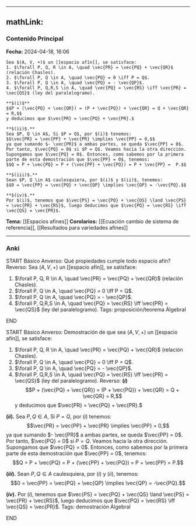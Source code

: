 
---
mathLink:
---
### Contenido Principal

**Fecha:** 2024-04-18, 16:06

```ad-lemma
Sea $(A, V, +)$ un [[espacio afín]], se satisface:
1. $\forall P, Q, R \in A, \quad \vec{PR} = \vec{PQ} + \vec{QR}$ (relación Chasles).
2. $\forall P, Q \in A, \quad \vec{PQ} = 0 \iff P = Q$.
3. $\forall P, Q \in A, \quad \vec{PQ} = - \vec{QP}$.
4. $\forall P, Q,R,S \in A, \quad \vec{PQ} = \vec{RS} \iff \vec{PR} = \vec{QS}$ (ley del paralelogramo).
```

```ad-proof
**$(i)$**
$$P + (\vec{PQ} + \vec{QR}) = (P + \vec{PQ}) + \vec{QR} = Q + \vec{QR} = R,$$
y deducimos que $\vec{PR} = \vec{PQ} + \vec{PR}.$

**$(ii)$.**
Sea $P, Q \in A$, Si $P = Q$, por $(i)$ tenemos:
$$\vec{PR} = \vec{PP} + \vec{PR} \implies \vec{PP} = 0,$$
ya que sumando $- \vec{PR}$ a ambas partes, se queda $\vec{PP} = 0$. Por tanto, $\vec{PQ} = 0$ si $P = Q$. Veamos hacia la otra dirección. Supongamos que $\vec{PQ} = 0$. Entonces, como sabemos por la primera parte de esta demostración que $\vec{PP} = 0$, tenemos:
$$Q = P + \vec{PQ} = P + (\vec{PP} + \vec{PQ}) = P + \vec{PP} =  P.$$

**$(iii)$.**
Sean $P, Q \in A$ caulesquiera, por $(i)$ y $(ii)$, tenemos:
$$0 = \vec{PP} = \vec{PQ} + \vec{QP} \implies \vec{QP} = -\vec{PQ}.$$

**$(iv)$.**
Por $(i)$, tenemos que $\vec{PS} = \vec{PQ} + \vec{QS} \land \vec{PS} = \vec{PR} + \vec{RS}$, luego deducimos que $\vec{PQ} = \vec{RS} \iff \vec{QS} = \vec{PR}$.
```

**Tema:** [[Espacios afines]]
**Corolarios:** [[Ecuación cambio de sistema de referencia]], [[Resultados para variedades afines]]

---
### Anki

START
Básico
Anverso: Qué propiedades cumple todo espacio afín?
Reverso: Sea $(A, V, +)$ un [[espacio afín]], se satisface:
1. $\forall P, Q, R \in A, \quad \vec{PR} = \vec{PQ} + \vec{QR}$ (relación Chasles).
2. $\forall P, Q \in A, \quad \vec{PQ} = 0 \iff P = Q$.
3. $\forall P, Q \in A, \quad \vec{PQ} = - \vec{QP}$.
4. $\forall P, Q,R,S \in A, \quad \vec{PQ} = \vec{RS} \iff \vec{PR} = \vec{QS}$ (ley del paralelogramo).
Tags: proposición/teorema ÁlgebraI
<!--ID: 1714060760890-->
END

START
Básico
Anverso: Demostración de que sea $(A, V, +)$ un [[espacio afín]], se satisface:
1. $\forall P, Q, R \in A, \quad \vec{PR} = \vec{PQ} + \vec{QR}$ (relación Chasles).
2. $\forall P, Q \in A, \quad \vec{PQ} = 0 \iff P = Q$.
3. $\forall P, Q \in A, \quad \vec{PQ} = - \vec{QP}$.
4. $\forall P, Q,R,S \in A, \quad \vec{PQ} = \vec{RS} \iff \vec{PR} = \vec{QS}$ (ley del paralelogramo).
Reverso: **$(i)$**
$$P + (\vec{PQ} + \vec{QR}) = (P + \vec{PQ}) + \vec{QR} = Q + \vec{QR} = R,$$
y deducimos que $\vec{PR} = \vec{PQ} + \vec{PR}.$

**$(ii)$.**
Sea $P, Q \in A$, Si $P = Q$, por $(i)$ tenemos:
$$\vec{PR} = \vec{PP} + \vec{PR} \implies \vec{PP} = 0,$$
ya que sumando $- \vec{PR}$ a ambas partes, se queda $\vec{PP} = 0$. Por tanto, $\vec{PQ} = 0$ si $P = Q$. Veamos hacia la otra dirección. Supongamos que $\vec{PQ} = 0$. Entonces, como sabemos por la primera parte de esta demostración que $\vec{PP} = 0$, tenemos:
$$Q = P + \vec{PQ} = P + (\vec{PP} + \vec{PQ}) = P + \vec{PP} =  P.$$

**$(iii)$.**
Sean $P, Q \in A$ caulesquiera, por $(i)$ y $(ii)$, tenemos:
$$0 = \vec{PP} = \vec{PQ} + \vec{QP} \implies \vec{QP} = -\vec{PQ}.$$

**$(iv)$.**
Por $(i)$, tenemos que $\vec{PS} = \vec{PQ} + \vec{QS} \land \vec{PS} = \vec{PR} + \vec{RS}$, luego deducimos que $\vec{PQ} = \vec{RS} \iff \vec{QS} = \vec{PR}$.
Tags: demostración ÁlgebraI
<!--ID: 1714060760911-->
END